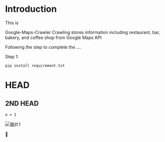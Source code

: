 # Introduction
This is 

Google-Maps-Crawler
Crawling stores information including restaurant, bar, bakery, and coffee shop from Google Maps API

Following the step to complete the ....

Step 1:
```bash=
pip install requirement.txt
```

# HEAD
## 2ND HEAD

```R=
a = 2
```

![圖片1](https://user-images.githubusercontent.com/47874967/132980063-e388f7a3-2e8d-48ce-8611-9ef89f529746.png)

:rocket:

